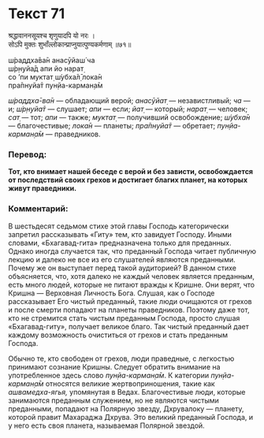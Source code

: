 # Текст 71

श्रद्धावाननसूयश्च शृणुयादपि यो नरः ।  
सोऽपि मुक्तः शुभाँल्लोकान्प्राप्नुयात्पुण्यकर्मणाम् ॥७१॥

ш́раддха̄ва̄н анасӯйаш́ ча  
ш́р̣н̣уйа̄д апи йо нарат̣  
со ’пи муктат̣ ш́убха̄л̣̄ лока̄н  
пра̄пнуйа̄т пун̣йа-карман̣а̄м

_ш́раддха̄-ва̄н_ — обладающий верой; _анасӯйат̣_ — независтливый; _ча_ — и; _ш́р̣н̣уйа̄т_ — слушает; _апи_ — если; _йат̣_ — который; _нарат̣_ — человек; _сат̣_ — тот; _апи_ — также; _муктат̣_ — получивший освобождение; _ш́убха̄н_ — благочестивые; _лока̄н_ — планеты; _пра̄пнуйа̄т_ — обретает; _пун̣йа-карман̣а̄м_ — праведников.

### Перевод:

**Тот, кто внимает нашей беседе с верой и без зависти, освобождается от последствий своих грехов и достигает благих планет, на которых живут праведники.**

### Комментарий:

В шестьдесят седьмом стихе этой главы Господь категорически запретил рассказывать «Гиту» тем, кто завидует Господу. Иными словами, «Бхагавад-гита» предназначена только для преданных. Однако иногда случается так, что преданный Господа читает публичную лекцию и далеко не все из его слушателей являются преданными. Почему же он выступает перед такой аудиторией? В данном стихе объясняется, что, хотя далеко не каждый человек является преданным, есть много людей, которые не питают вражды к Кришне. Они верят, что Кришна — Верховная Личность Бога. Слушая, как о Господе рассказывает Его чистый преданный, такие люди очищаются от грехов и после смерти попадают на планеты праведников. Поэтому даже тот, кто не стремится стать чистым преданным Господа, просто слушая «Бхагавад-гиту», получает великое благо. Так чистый преданный дает каждому возможность очиститься от грехов и стать преданным Господа.

Обычно те, кто свободен от грехов, люди праведные, с легкостью принимают сознание Кришны. Следует обратить внимание на употребленное здесь слово _пун̣йа-карман̣а̄м_. К категории _пун̣йа-карман̣а̄м_ относятся великие жертвоприношения, такие как _ашвамедха-ягья,_ упомянутая в Ведах. Благочестивые люди, которые занимаются преданным служением, но не являются чистыми преданными, попадают на Полярную звезду, Дхрувалоку — планету, которой правит Махараджа Дхрува. Это великий преданный Господа, и у него есть своя планета, называемая Полярной звездой.